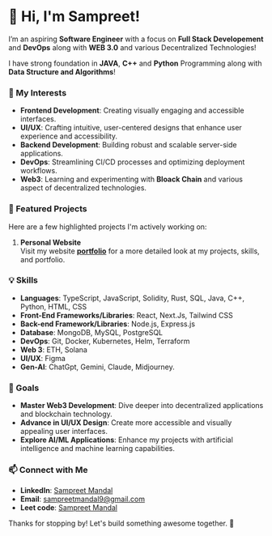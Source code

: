 # 👋 Hi, I'm Sampreet!
I’m an aspiring **Software Engineer** with a focus on **Full Stack Developement** and **DevOps** along with **WEB 3.0** and various Decentralized Technologies!

I have strong foundation in **JAVA**, **C++** and **Python** Programming along with **Data Structure and Algorithms**!
### 🚀 My Interests
- **Frontend Development**: Creating visually engaging and accessible interfaces.
- **UI/UX**: Crafting intuitive, user-centered designs that enhance user experience and accessibility.
- **Backend Development**: Building robust and scalable server-side applications.
- **DevOps**: Streamlining CI/CD processes and optimizing deployment workflows.
- **Web3**: Learning and experimenting with **Bloack Chain** and various aspect of decentralized technologies.

### 🌟 Featured Projects
Here are a few highlighted projects I'm actively working on:
1. **Personal Website**  
   Visit my website [**portfolio**](https://sampreet.vercel.app/) for a more detailed look at my projects, skills, and portfolio.

### 💡 Skills
- **Languages**: TypeScript, JavaScript, Solidity, Rust, SQL, Java, C++, Python, HTML, CSS
- **Front-End Frameworks/Libraries**: React, Next.Js, Tailwind CSS
- **Back-end Framework/Libraries**: Node.js, Express.js
- **Database**: MongoDB, MySQL, PostgreSQL
- **DevOps**: Git, Docker, Kubernetes, Helm, Terraform
- **Web 3**: ETH, Solana
- **UI/UX**: Figma
- **Gen-AI**: ChatGpt, Gemini, Claude, Midjourney.
### 🎯 Goals
- **Master Web3 Development**: Dive deeper into decentralized applications and blockchain technology.
- **Advance in UI/UX Design**: Create more accessible and visually appealing user interfaces.
- **Explore AI/ML Applications**: Enhance my projects with artificial intelligence and machine learning capabilities.

### 📫 Connect with Me
- **LinkedIn**: [Sampreet Mandal](https://www.linkedin.com/in/sampreet-mandal-3676172aa/)
- **Email**: [sampreetmandal9@gmail.com](mailto:sampreetmandal9@gmail.com)
- **Leet code**: [Sampreet Mandal](https://leetcode.com/u/sampreet02/)

Thanks for stopping by! Let's build something awesome together. 🌟
